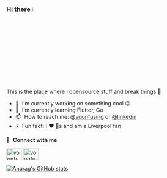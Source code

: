 ### Hi there <img src="https://media.giphy.com/media/hvRJCLFzcasrR4ia7z/giphy.gif" width="5%">
This is the place where I opensource stuff and break things :rofl:

- 🔭 &nbsp;I’m currently working on something cool :wink:
- 🌱 &nbsp;I’m currently learning Flutter, Go
- 📫 &nbsp;How to reach me: [@voonfusing](https://twitter.com/voonfusing) or [@linkedin](https://www.linkedin.com/in/voonfusing/)
- ⚡ &nbsp;Fun fact: I :heart: :dog:s and am a Liverpool fan

🔗 &nbsp;**Connect with me**
<p align="left">
<a href="https://twitter.com/voonfusing" target="blank"><img align="center" src="https://raw.githubusercontent.com/rahuldkjain/github-profile-readme-generator/master/src/images/icons/Social/twitter.svg" alt="voonfusing" height="30" width="40" /></a>
<a href="https://www.linkedin.com/in/voonfusing/" target="blank"><img align="center" src="https://raw.githubusercontent.com/rahuldkjain/github-profile-readme-generator/master/src/images/icons/Social/linked-in-alt.svg" alt="voonfusing" height="30" width="40" /></a>

<!-- 📊 &nbsp;**This week I spent my time on** -->

<!--START_SECTION:waka-->
<!-- ![Wwakatime stats](https://github-readme-stats-taupe-two.vercel.app/api/wakatime?username=jollyboss123&hide_title=true&hide_border=true&langs_count=5&bg_color=00000000&text_color=777) -->
<!--END_SECTION:waka-->

<!-- 📊 &nbsp;**Stats**
<p align="left"> -->
[![Anurag's GitHub stats](https://github-readme-stats.vercel.app/api?username=jollyboss123)](https://github.com/anuraghazra/github-readme-stats)
